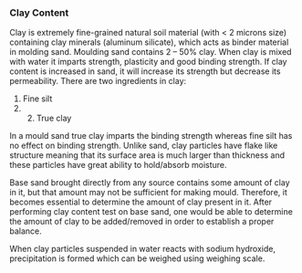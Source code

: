 ### Clay Content 
Clay is extremely fine-grained natural soil material (with < 2 microns size) containing clay minerals (aluminum silicate), which acts as binder material in molding sand. Moulding sand contains 2 – 50% clay. When clay is mixed with water it imparts strength, plasticity and good binding strength. 
If clay content is increased in sand, it will increase its strength but decrease its permeability. There are two ingredients in clay:
1. Fine silt     
2. 2.   True clay 

In a mould sand true clay imparts the binding strength whereas fine silt has no effect on binding strength. Unlike sand, clay particles have flake like structure meaning that its surface area is much larger than thickness and these particles have great ability to hold/absorb moisture. 

Base sand brought directly from any source contains some amount of clay in it, but that amount may not be sufficient for making mould. Therefore, it becomes essential to determine the amount of clay present in it. After performing clay content test on base sand, one would be able to determine the amount of clay to be added/removed in order to establish a proper balance. 

When clay particles suspended in water reacts with sodium hydroxide, precipitation is formed which can be weighed using weighing scale. 
